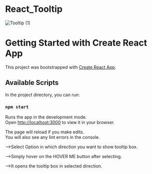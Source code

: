 # React_Tooltip

![Tooltip (1)](https://user-images.githubusercontent.com/106314415/197207481-33976356-4624-450c-a26a-88a034a12223.png)


# Getting Started with Create React App

This project was bootstrapped with [Create React App](https://github.com/facebook/create-react-app).

## Available Scripts

In the project directory, you can run:

### `npm start`

Runs the app in the development mode.\
Open [http://localhost:3000](http://localhost:3000) to view it in your browser.

The page will reload if you make edits.<br />
You will also see any lint errors in the console.

-->Select Option in which direction you want to show tooltip box.

-->Simply hover on the HOVER ME button after selecting.

-->It opens the tooltip box in selected direction.
